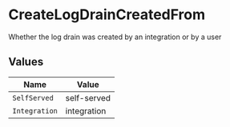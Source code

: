 # CreateLogDrainCreatedFrom

Whether the log drain was created by an integration or by a user


## Values

| Name          | Value         |
| ------------- | ------------- |
| `SelfServed`  | self-served   |
| `Integration` | integration   |